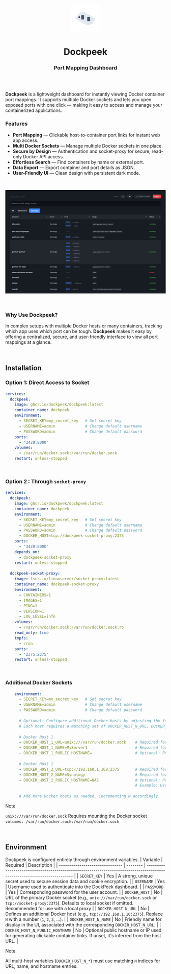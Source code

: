 <div align="center">
  <a href="https://github.com/dockpeek/dockpeek">
     <img src="static/logo_2.svg" alt="dockpeek logo" width="90" height="90"/>
  </a>
</div>

<h1 align="center">Dockpeek</h1>
<h3 align="center">Port Mapping Dashboard</h3>

<br>
<br>

**Dockpeek** is a lightweight dashboard for instantly viewing Docker container port mappings.
It supports multiple Docker sockets and lets you open exposed ports with one click — making it easy to access and manage your containerized applications.


### Features

- **Port Mapping** — Clickable host-to-container port links for instant web app access.  
- **Multi Docker Sockets** — Manage multiple Docker sockets in one place.  
- **Secure by Design** — Authentication and socket-proxy for secure, read-only Docker API access.  
- **Effortless Search** — Find containers by name or external port.  
- **Data Export** — Export container and port details as JSON.  
- **User-Friendly UI** — Clean design with persistent dark mode.

<br>

<div align="center">

![Dockpeek Night mode screenshot](screenshot.png)

</div>

<br>

### Why Use Dockpeek?

In complex setups with multiple Docker hosts or many containers, tracking which app uses which port can be tough. **Dockpeek** makes it easy by offering a centralized, secure, and user-friendly interface to view all port mappings at a glance.

<br>

## Installation

### Option 1: Direct Access to Socket
```yaml
services:
  dockpeek:
    image: ghcr.io/dockpeek/dockpeek:latest
    container_name: dockpeek
    environment:
      - SECRET_KEY=my_secret_key   # Set secret key
      - USERNAME=admin             # Change default username
      - PASSWORD=admin             # Change default password
    ports:
      - "3420:8000"
    volumes:
      - /var/run/docker.sock:/var/run/docker.sock
    restart: unless-stopped
```

<br>

### Option 2 : Through `socket-proxy`


```yaml
services:
  dockpeek:
    image: ghcr.io/dockpeek/dockpeek:latest
    container_name: dockpeek
    environment:
      - SECRET_KEY=my_secret_key   # Set secret key
      - USERNAME=admin             # Change default username
      - PASSWORD=admin             # Change default password
      - DOCKER_HOST=tcp://dockpeek-socket-proxy:2375
    ports:
      - "3420:8000"
    depends_on:
      - dockpeek-socket-proxy
    restart: unless-stopped

  dockpeek-socket-proxy:
    image: lscr.io/linuxserver/socket-proxy:latest
    container_name: dockpeek-socket-proxy
    environment:
      - CONTAINERS=1
      - IMAGES=1
      - PING=1
      - VERSION=1
      - LOG_LEVEL=info
    volumes:
      - /var/run/docker.sock:/var/run/docker.sock:ro
    read_only: true
    tmpfs:
      - /run
    ports:
      - "2375:2375"
    restart: unless-stopped
```

<br>

### Additional Docker Sockets
```yaml
    environment:
      - SECRET_KEY=my_secret_key   # Set secret key
      - USERNAME=admin             # Change default username
      - PASSWORD=admin             # Change default password

      # Optional: Configure additional Docker hosts by adjusting the following.
      # Each host requires a matching set of DOCKER_HOST_N_URL, DOCKER_HOST_N_NAME, and optionally DOCKER_HOST_N_PUBLIC_HOSTNAME.
      
      # Docker Host 1
      - DOCKER_HOST_1_URL=unix:///var/run/docker.sock    # Required for DOCKER_HOST_N: URL of the additional Docker host.
      - DOCKER_HOST_1_NAME=MyServer1                     # Required for DOCKER_HOST_N: Display name shown in the UI.
      - DOCKER_HOST_1_PUBLIC_HOSTNAME=                   # Optional: Public hostname or IP for clickable links. If empty, inferred from the URL.

      # Docker Host 1
      - DOCKER_HOST_2_URL=tcp://192.168.1.168:2375       # Required for DOCKER_HOST_N: URL of the additional Docker proxy.
      - DOCKER_HOST_2_NAME=Synology                      # Required for DOCKER_HOST_N: Display name shown in the UI.
      - DOCKER_HOST_2_PUBLIC_HOSTNAME=NAS                # Optional: Public hostname or IP for clickable links. If empty, inferred from the URL. 
                                                         # Example: Use device name like 'NAS' for easier access via Tailscale.                         

      # Add more Docker hosts as needed, incrementing N accordingly.

```
  
> [!NOTE]
> `unix:///var/run/docker.sock`   Requires mounting the Docker socket `volumes: /var/run/docker.sock:/var/run/docker.sock`


<br>

  ## Environment

Dockpeek is configured entirely through environment variables. 
| Variable                        | Required | Description                                                                                                              |
| ------------------------------- | -------- | ------------------------------------------------------------------------------------------------------------------------ |
| `SECRET_KEY`                    | Yes      | A strong, unique secret used to secure session data and cookie encryption.                                               |
| `USERNAME`                      | Yes      | Username used to authenticate into the DockPeek dashboard.                                                               |
| `PASSWORD`                      | Yes      | Corresponding password for the user account.                                                                             |
| `DOCKER_HOST`                   | No       | URL of the primary Docker socket (e.g., `unix:///var/run/docker.sock` or `tcp://socket-proxy:2375`). Defaults to local socket if omitted. Recommended for use with a local proxy                |
| `DOCKER_HOST_N_URL`             | No       | Defines an additional Docker host (e.g., `tcp://192.168.1.10:2375`). Replace `N` with a number (`1`, `2`, `3`, ...).     |
| `DOCKER_HOST_N_NAME`            | No       | Friendly name for display in the UI, associated with the corresponding `DOCKER_HOST_N_URL`.                              |
| `DOCKER_HOST_N_PUBLIC_HOSTNAME` | No       | Optional public hostname or IP used for generating clickable container links. If unset, it's inferred from the host URL. |
  
> [!NOTE]
> All multi-host variables (`DOCKER_HOST_N_*`) must use matching `N` indices for URL, name, and hostname entries.
